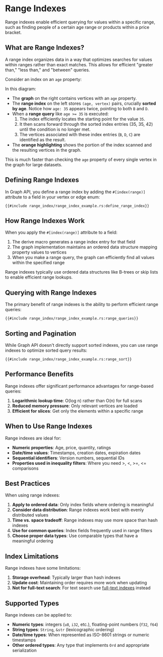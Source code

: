 # Range Indexes

Range indexes enable efficient querying for values within a specific range, such as finding people of a certain age
range or products within a price bracket.

## What are Range Indexes?

A range index organizes data in a way that optimizes searches for values within ranges rather than exact matches. This
allows for efficient "greater than," "less than," and "between" queries.

Consider an index on an `age` property:

<object type="image/svg+xml" data="./range_index/image.svg" title="Diagram showing a range index on age, highlighting nodes with age >= 35"></object>

In this diagram:

- The **graph** on the right contains vertices with an `age` property.
- The **range index** on the left stores `(age, vertex)` pairs, crucially **sorted by age**. Notice how `age: 35`
  appears twice, pointing to both `B` and `D`.
- When a **range query** like `age >= 35` is executed:
    1. The index efficiently locates the starting point for the value `35`.
    2. It then scans forward through the sorted index entries (35, 35, 42) until the condition is no longer met.
    3. The vertices associated with these index entries (`B`, `D`, `C`) are identified as the result.
- The **orange highlighting** shows the portion of the index scanned and the resulting vertices in the graph.

This is much faster than checking the `age` property of every single vertex in the graph for large datasets.

## Defining Range Indexes

In Graph API, you define a range index by adding the `#[index(range)]` attribute to a field in your vertex or edge enum:

```rust,noplayground
{{#include range_index/range_index_example.rs:define_range_index}}
```

## How Range Indexes Work

When you apply the `#[index(range)]` attribute to a field:

1. The derive macro generates a range index entry for that field
2. The graph implementation maintains an ordered data structure mapping property values to vertices
3. When you make a range query, the graph can efficiently find all values within the specified range

Range indexes typically use ordered data structures like B-trees or skip lists to enable efficient range lookups.

## Querying with Range Indexes

The primary benefit of range indexes is the ability to perform efficient range queries:

```rust,noplayground
{{#include range_index/range_index_example.rs:range_queries}}
```

## Sorting and Pagination

While Graph API doesn't directly support sorted indexes, you can use range indexes to optimize sorted query results:

```rust,noplayground
{{#include range_index/range_index_example.rs:range_sort}}
```

## Performance Benefits

Range indexes offer significant performance advantages for range-based queries:

1. **Logarithmic lookup time**: O(log n) rather than O(n) for full scans
2. **Reduced memory pressure**: Only relevant vertices are loaded
3. **Efficient for slices**: Get only the elements within a specific range

## When to Use Range Indexes

Range indexes are ideal for:

- **Numeric properties**: Age, price, quantity, ratings
- **Date/time values**: Timestamps, creation dates, expiration dates
- **Sequential identifiers**: Version numbers, sequential IDs
- **Properties used in inequality filters**: Where you need >, <, >=, <= comparisons

## Best Practices

When using range indexes:

1. **Apply to ordered data**: Only index fields where ordering is meaningful
2. **Consider data distribution**: Range indexes work best with evenly distributed values
3. **Time vs. space tradeoff**: Range indexes may use more space than hash indexes
4. **Use for common queries**: Index fields frequently used in range filters
5. **Choose proper data types**: Use comparable types that have a meaningful ordering

## Index Limitations

Range indexes have some limitations:

1. **Storage overhead**: Typically larger than hash indexes
2. **Update cost**: Maintaining order requires more work when updating
3. **Not for full-text search**: For text search use [full-text indexes](./full_text_index.md) instead

## Supported Types

Range indexes can be applied to:

- **Numeric types**: integers (`u8`, `i32`, etc.), floating-point numbers (`f32`, `f64`)
- **String types**: `String`, `&str` (lexicographic ordering)
- **Date/time types**: When represented as ISO-8601 strings or numeric timestamps
- **Other ordered types**: Any type that implements `Ord` and appropriate serialization
